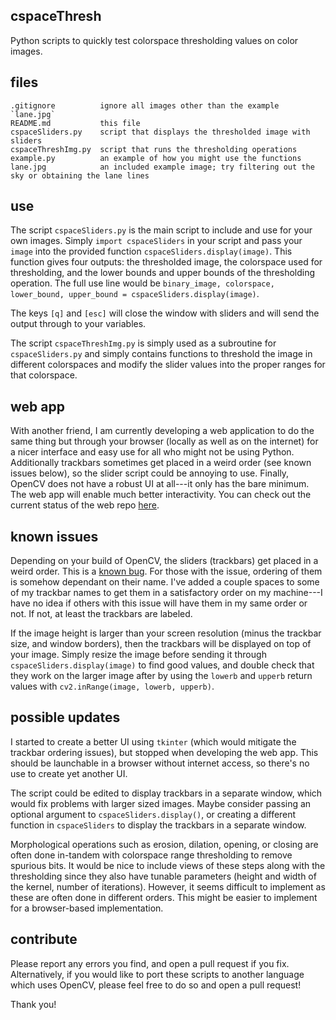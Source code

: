 ## cspaceThresh
Python scripts to quickly test colorspace thresholding values on color images.

## files
    .gitignore          ignore all images other than the example  `lane.jpg`
    README.md           this file
    cspaceSliders.py    script that displays the thresholded image with sliders
    cspaceThreshImg.py  script that runs the thresholding operations
    example.py          an example of how you might use the functions
    lane.jpg            an included example image; try filtering out the sky or obtaining the lane lines
    
## use
The script `cspaceSliders.py` is the main script to include and use for your own images. Simply `import cspaceSliders` in your script and pass your `image` into the provided function `cspaceSliders.display(image)`. This function gives four outputs: the thresholded image, the colorspace used for thresholding, and the lower bounds and upper bounds of the thresholding operation. The full use line would be `binary_image, colorspace, lower_bound, upper_bound = cspaceSliders.display(image)`.

The keys `[q]` and `[esc]` will close the window with sliders and will send the output through to your variables.

The script `cspaceThreshImg.py` is simply used as a subroutine for `cspaceSliders.py` and simply contains functions to threshold the image in different colorspaces and modify the slider values into the proper ranges for that colorspace.

## web app
With another friend, I am currently developing a web application to do the same thing but through your browser (locally as well as on the internet) for a nicer interface and easy use for all who might not be using Python. Additionally trackbars sometimes get placed in a weird order (see known issues below), so the slider script could be annoying to use. Finally, OpenCV does not have a robust UI at all---it only has the bare minimum. The web app will enable much better interactivity. You can check out the current status of the web repo [here](https://github.com/alkasm/cspaceThreshWeb).

## known issues
Depending on your build of OpenCV, the sliders (trackbars) get placed in a weird order. This is a [known bug](https://github.com/opencv/opencv/issues/5056). For those with the issue, ordering of them is somehow dependant on their name. I've added a couple spaces to some of my trackbar names to get them in a satisfactory order on my machine---I have no idea if others with this issue will have them in my same order or not. If not, at least the trackbars are labeled.

If the image height is larger than your screen resolution (minus the trackbar size, and window borders), then the trackbars will be displayed on top of your image. Simply resize the image before sending it through `cspaceSliders.display(image)` to find good values, and double check that they work on the larger image after by using the `lowerb` and `upperb` return values with `cv2.inRange(image, lowerb, upperb)`.

## possible updates
I started to create a better UI using `tkinter` (which would mitigate the trackbar ordering issues), but stopped when developing the web app. This should be launchable in a browser without internet access, so there's no use to create yet another UI.

The script could be edited to display trackbars in a separate window, which would fix problems with larger sized images. Maybe consider passing an optional argument to `cspaceSliders.display()`, or creating a different function in `cspaceSliders` to display the trackbars in a separate window.

Morphological operations such as erosion, dilation, opening, or closing are often done in-tandem with colorspace range thresholding to remove spurious bits. It would be nice to include views of these steps along with the thresholding since they also have tunable parameters (height and width of the kernel, number of iterations). However, it seems difficult to implement as these are often done in different orders. This might be easier to implement for a browser-based implementation.

## contribute
Please report any errors you find, and open a pull request if you fix. Alternatively, if you would like to port these scripts to another language which uses OpenCV, please feel free to do so and open a pull request!

Thank you!

